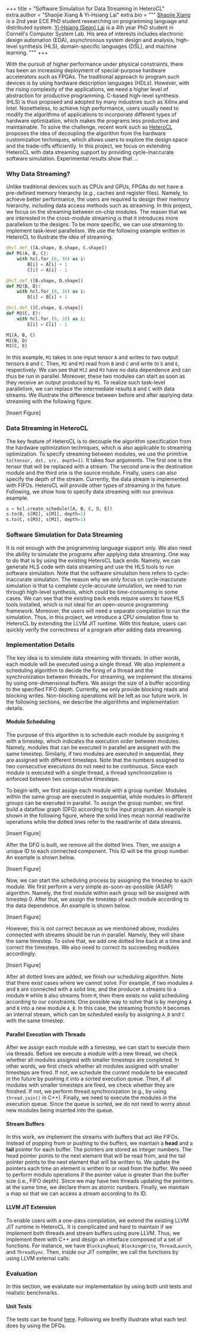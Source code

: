 +++
title = "Software Simulation for Data Streaming in HeteroCL"
extra.author = "Shaojie Xiang & Yi-Hsiang Lai"
extra.bio = """
  [Shaojie Xiang](https://github.com/Hecmay) is a 2nd year ECE PhD student researching on programming language and distributed system. 
  [Yi-Hsiang (Sean) Lai](https://github.com/seanlatias) is a 4th year PhD student in Cornell's Computer System Lab. His area of interests includes electronic design automation (EDA), asynchronous system design and analysis, high-level synthesis (HLS), domain-specific languages (DSL), and machine learning. 
"""
+++

With the pursuit of higher performance under physical constraints, there has been an increasing deployment of special-purpose hardware accelerators such as FPGAs. The traditional approach to program such devices is by using hardware description languages (HDLs). However, with the rising complexity of the applications, we need a higher level of abstraction for productive programming. C-based high-level synthesis (HLS) is thus proposed and adopted by many industries such as Xilinx and Intel. Nonetheless, to achieve high performance, users usually need to modify the algorithms of applications to incorporate different types of hardware optimization, which makes the programs less productive and maintainable. To solve the challenge, recent work such as [HeteroCL](http://heterocl.csl.cornell.edu/) proposes the idea of decoupling the algorithm from the hardware customization techniques, which allows users to explore the design space and the trade-offs efficiently. In this project, we focus on extending HeteroCL with data streaming support by providing cycle-inaccurate software simulation. Experimental results show that ...

### Why Data Streaming?

Unlike traditional devices such as CPUs and GPUs, FPGAs do not have a pre-defined memory hierarchy (e.g., caches and register files). Namely, to achieve better performance, the users are required to design their memory hierarchy, including data access methods such as streaming. In this project, we focus on the streaming between on-chip modules. The reason that we are interested in the cross-module streaming is that it introduces more parallelism to the designs. To be more specific, we can use streaming to implement task-level parallelism. We use the following example written in HeteroCL to illustrate the idea of streaming.

```python
@hcl.def_([A.shape, B.shape, C.shape])
def M1(A, B, C):
    with hcl.for_(0, 10) as i:
        B[i] = A[i] + 1
        C[i] = A[i] - 1

@hcl.def_([B.shape, D.shape])
def M2(B, D):
    with hcl.for_(0, 10) as i:
        D[i] = B[i] + 1

@hcl.def_([C.shape, E.shape])
def M3(C, E):
    with hcl.for_(0, 10) as i:
        E[i] = C[i] - 1

M1(A, B, C)
M2(B, D)
M3(C, E)
```

In this example, ``M1`` takes in one input tensor ``A`` and writes to two output tensors ``B`` and ``C``. Then, ``M2`` and ``M3`` read from ``B`` and ``C`` and write to ``D`` and ``E``, respectively. We can see that ``Ml2`` and ``M3`` have no data dependence and can thus be run in parallel. Moreover, these two modules can start as soon as they receive an output produced by ``M1``. To realize such task-level parallelism, we can replace the intermediate results ``B`` and ``C`` with data streams. We illustrate the difference between before and after applying data streaming with the following figure.

[Insert Figure]

### Data Streaming in HeteroCL

The key feature of HeteroCL is to decouple the algorithm specification from the hardware optimization techniques, which is also applicable to streaming optimization. To specify streaming between modules, we use the primitive ``to(tensor, dst, src, depth=1)``. It takes four arguments. The first one is the tensor that will be replaced with a stream. The second one is the destination module and the third one is the source module. Finally, users can also specify the depth of the stream. Currently, the data stream is implemented with FIFOs. HeteroCL will provide other types of streaming in the future. Following, we show how to specify data streaming with our previous example.

```python
s = hcl.create_schedule([A, B, C, D, E])
s.to(B, s[M2], s[M1], depth=1)
s.to(C, s[M3], s[M1], depth=1)
```

### Software Simulation for Data Streaming

It is not enough with the programming language support only. We also need the ability to simulate the programs after applying data streaming. One way to do that is by using the existing HeteroCL back ends. Namely, we can generate HLS code with data streaming and use the HLS tools to run software simulation. Note that the software simulation here refers to cycle-inaccurate simulation. The reason why we only focus on cycle-inaccurate simulation is that to complete cycle-accurate simulation, we need to run through high-level synthesis, which could be time-consuming in some cases. We can see that the existing back ends require users to have HLS tools installed, which is not ideal for an open-source programming framework. Moreover, the users will need a separate compilation to run the simulation. Thus, in this project, we introduce a CPU simulation flow to HeteroCL by extending the LLVM JIT runtime. With this feature, users can quickly verify the correctness of a program after adding data streaming.

### Implementation Details

The key idea is to simulate data streaming with threads. In other words, each module will be executed using a single thread. We also implement a scheduling algorithm to decide the firing of a thread and the synchronization between threads. For streaming, we implement the streams by using one-dimensional buffers. We assign the size of a buffer according to the specified FIFO depth. Currently, we only provide blocking reads and blocking writes. Non-blocking operations will be left as our future work. In the following sections, we describe the algorithms and implementation details.

#### Module Scheduling

The purpose of this algorithm is to schedule each module by assigning it with a timestep, which indicates the execution order between modules. Namely, modules that can be executed in parallel are assigned with the same timestep. Similarly, if two modules are executed in sequential, they are assigned with different timesteps. Note that the numbers assigned to two consecutive executions do not need to be continuous. Since each module is executed with a single thread, a thread synchronization is enforced between two consecutive timesteps.

To begin with, we first assign each module with a group number. Modules within the same group are executed in sequential, while modules in different groups can be executed in parallel. To assign the group number, we first build a dataflow graph (DFG) according to the input program. An example is shown in the following figure, where the solid lines mean normal read/write operations while the dotted lines refer to the read/write of data streams.

[Insert Figure]

After the DFG is built, we remove all the dotted lines. Then, we assign a unique ID to each connected component. This ID will be the group number. An example is shown below.

[Insert Figure]

Now, we can start the scheduling process by assigning the timestep to each module. We first perform a very simple as-soon-as-possible (ASAP) algorithm. Namely, the first module within each group will be assigned with timestep 0. After that, we assign the timestep of each module according to the data dependence. An example is shown below.

[Insert Figure]

However, this is not correct because as we mentioned above, modules connected with streams should be run in parallel. Namely, they will share the same timestep. To solve that, we add one dotted line back at a time and correct the timesteps. We also need to correct its succeeding modules accordingly.

[Insert Figure]

After all dotted lines are added, we finish our scheduling algorithm. Note that there exist cases where we cannot solve. For example, if two modules ``A`` and ``B`` are connected with a solid line, and the producer ``A`` streams to a module ``M`` while ``B`` also streams from ``M``, then there exists no valid scheduling according to our constraints. One possible way to solve that is by merging ``A`` and ``B`` into a new module ``A_B``. In this case, the streaming from/to ``M`` becomes an internal stream, which can be scheduled easily by assigning ``A_B`` and ``C`` with the same timestep.

#### Parallel Execution with Threads

After we assign each module with a timestep, we can start to execute them via threads. Before we execute a module with a new thread, we check whether all modules assigned with smaller timesteps are completed. In other words, we first check whether all modules assigned with smaller timesteps are fired. If not, we schedule the current module to be executed in the future by pushing it into a sorted execution queue. Then, if all modules with smaller timesteps are fired, we check whether they are finished. If not, we perform thread synchronization (e.g., by using ``thread.join()`` in C++). Finally, we need to execute the modules in the execution queue. Since the queue is sorted, we do not need to worry about new modules being inserted into the queue.

#### Stream Buffers

In this work, we implement the streams with buffers that act like FIFOs. Instead of popping from or pushing to the buffers, we maintain a **head** and a **tail** pointer for each buffer. The pointers are stored as integer numbers. The head pointer points to the next element that will be read from, and the tail pointer points to the next element that will be written to. We update the pointers each time an element is written to or read from the buffer. We need to perform modulo operations if the pointer value is greater than the buffer size (i.e., FIFO depth). Since we may have two threads updating the pointers at the same time, we declare them as atomic numbers. Finally, we maintain a map so that we can access a stream according to its ID.

#### LLVM JIT Extension

To enable users with a one-pass compilation, we extend the existing LLVM JIT runtime in HeteroCL. It is complicated and hard to maintain if we implement both threads and stream buffers using pure LLVM. Thus, we implement them with C++ and design an interface composed of a set of functions. For instance, we have ``BlockingRead``, ``BlockingWrite``, ``ThreadLaunch``, and ``ThreadSync``. Then, inside our JIT compiler, we call the functions by using LLVM external calls.  

### Evaluation

In this section, we evalutate our implementation by using both unit tests and realistic benchmarks.

#### Unit Tests

The tests can be found [here](). Following we breifly illustrate what each test does by using the DFGs.

